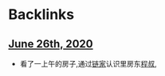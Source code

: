 
# Backlinks
## [June 26th, 2020](<June 26th, 2020.md>)
- 看了一上午的房子,通过[链家](<链家.md>)认识里房东[程叔](<程叔.md>),

